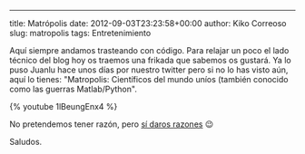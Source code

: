 ---
title: Matrópolis
date: 2012-09-03T23:23:58+00:00
author: Kiko Correoso
slug: matropolis
tags: Entretenimiento

Aquí siempre andamos trasteando con código. Para relajar un poco el lado técnico del blog hoy os traemos una frikada que sabemos os gustará. Ya lo puso Juanlu hace unos días por nuestro twitter pero si no lo has visto aún, aquí lo tienes: "Matropolis: Científicos del mundo uníos (también conocido como las guerras Matlab/Python".

{% youtube 1lBeungEnx4 %}

No pretendemos tener razón, pero [sí daros razones](http://guillemborrell.es/blog/carta-abierta-a-mathworks/) 😉

Saludos.
